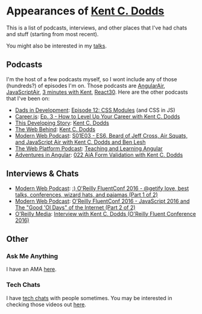# Appearances of [Kent C. Dodds](https://twitter.com/kentcdodds)

This is a list of podcasts, interviews, and other places that I've had chats and stuff (starting from most recent).

You might also be interested in my [talks](https://github.com/kentcdodds/talks).

## Podcasts

I'm the host of a few podcasts myself, so I wont include any of those (hundreds?) of episodes I'm on. Those podcasts are [AngularAir](http://angularair.com/), [JavaScriptAir](https://javascriptair.com), [3 minutes with Kent](https://www.briefs.fm/3-minutes-with-kent), [React30](https://react30.com/). Here are the other podcasts that I've been on:

- [Dads in Development](http://www.dadsindev.com/): [Episode 12: CSS Modules](http://www.dadsindev.com/12) (and CSS in JS)
- [Career.js](http://careerjs.com/): [Ep. 3 - How to Level Up Your Career with Kent C. Dodds](http://careerjs.com/#/3)
- [This Developing Story](http://developingstory.netlify.com/): [Kent C. Dodds](http://developingstory.netlify.com/tds-56-kent-c-dodds)
- [The Web Behind](https://webbehind.com): [Kent C. Dodds](https://webbehind.com/episode-2-kent-c-dodds/)
- [Modern Web Podcast](http://www.modern-web.org/): [S01E03 - ES6, Beard of Jeff Cross, Air Squats, and JavaScript Air with Kent C. Dodds and Ben Lesh](http://modernweb.podbean.com/e/s01e03-es6-beard-of-jeff-cross-air-squats-and-javascript-air-with-kent-c-dodds-and-ben-lesh/)
- [The Web Platform Podcast](http://thewebplatformpodcast.com): [Teaching and Learning Angular](http://thewebplatformpodcast.com/72-teaching-and-learning-angular)
- [Adventures in Angular](https://devchat.tv/adv-in-angular): [022 AiA Form Validation with Kent C. Dodds](https://devchat.tv/adv-in-angular/022-aia-form-validation-with-kent-c-dodds)

## Interviews & Chats

- [Modern Web Podcast](http://www.modern-web.org/): [:) O'Reilly FluentConf 2016 - @getify love, best talks, conferences, wizard hats, and pajamas (Part 1 of 2)](https://www.youtube.com/watch?v=QRt9QBdpQQ0)
- [Modern Web Podcast](http://www.modern-web.org/): [O'Reilly FluentConf 2016 - JavaScript 2016 and The "Good 'Ol Days" of the Internet (Part 2 of 2)](https://www.youtube.com/watch?v=rMbL1w-Bby4)
- [O'Reilly Media](https://www.youtube.com/user/OreillyMedia): [Interview with Kent C. Dodds (O'Reilly Fluent Conference 2016)](https://www.youtube.com/watch?v=7O2dpgNoY4M)

## Other

### Ask Me Anything

I have an AMA [here](https://github.com/kentcdodds/ama).

### Tech Chats

I have [tech chats](https://github.com/kentcdodds/ama/issues/125) with people sometimes. You may be interested in checking those videos out [here](https://www.youtube.com/playlist?list=PLV5CVI1eNcJi8sor_aQ2AzOeQ3On3suOr).
